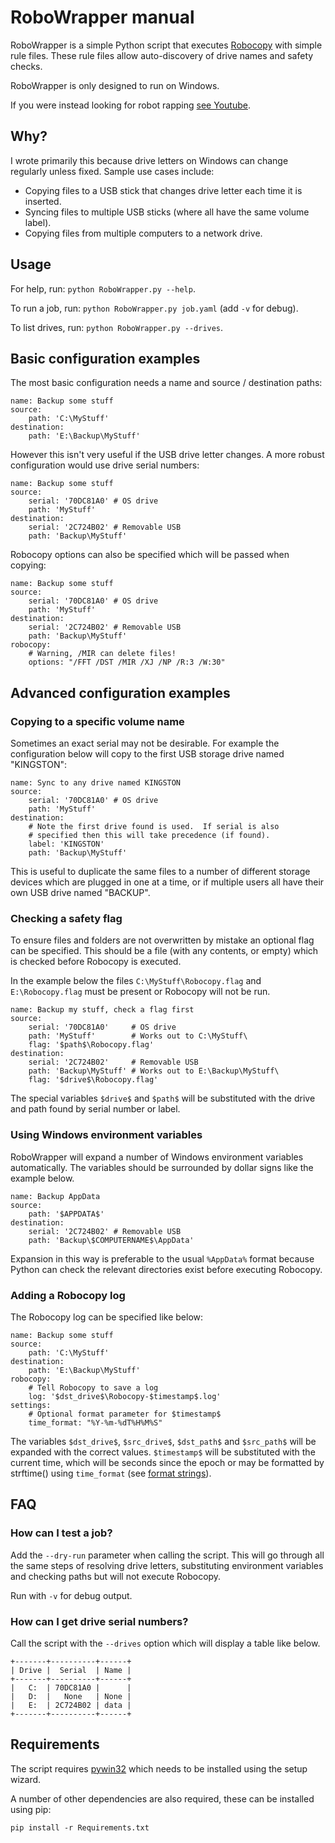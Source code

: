 # RoboWrapper manual #

RoboWrapper is a simple Python script that executes [Robocopy](https://en.wikipedia.org/wiki/Robocopy) with simple rule files.  These rule files allow auto-discovery of drive names and safety checks.

RoboWrapper is only designed to run on Windows.

If you were instead looking for robot rapping [see Youtube](https://www.youtube.com/watch?v=mvrva8NoMLM).

## Why? ##

I wrote primarily this because drive letters on Windows can change regularly unless fixed.  Sample use cases include:

 * Copying files to a USB stick that changes drive letter each time it is inserted. 
 * Syncing files to multiple USB sticks (where all have the same volume label).
 * Copying files from multiple computers to a network drive.

## Usage ##

For help, run: `python RoboWrapper.py --help`.

To run a job, run: `python RoboWrapper.py job.yaml` (add `-v` for debug).

To list drives, run: `python RoboWrapper.py --drives`.

## Basic configuration examples ##

The most basic configuration needs a name and source / destination paths:

```
name: Backup some stuff
source:
    path: 'C:\MyStuff'
destination:
    path: 'E:\Backup\MyStuff'
```

However this isn't very useful if the USB drive letter changes.  A more robust configuration would use drive serial numbers:

```
name: Backup some stuff
source:
    serial: '70DC81A0' # OS drive
    path: 'MyStuff'
destination:
    serial: '2C724B02' # Removable USB
    path: 'Backup\MyStuff'
```

Robocopy options can also be specified which will be passed when copying:

```
name: Backup some stuff
source:
    serial: '70DC81A0' # OS drive
    path: 'MyStuff'
destination:
    serial: '2C724B02' # Removable USB
    path: 'Backup\MyStuff'
robocopy:
	# Warning, /MIR can delete files!
    options: "/FFT /DST /MIR /XJ /NP /R:3 /W:30"
```

## Advanced configuration examples ##

### Copying to a specific volume name ###

Sometimes an exact serial may not be desirable.  For example the configuration below will copy to the first USB storage drive named "KINGSTON":

```
name: Sync to any drive named KINGSTON
source:
    serial: '70DC81A0' # OS drive
    path: 'MyStuff'
destination:
    # Note the first drive found is used.  If serial is also
    # specified then this will take precedence (if found).
    label: 'KINGSTON'
    path: 'Backup\MyStuff'
```

This is useful to duplicate the same files to a number of different storage devices which are plugged in one at a time, or if multiple users all have their own USB drive named "BACKUP".

### Checking a safety flag ###

To ensure files and folders are not overwritten by mistake an optional flag can be specified.  This should be a file (with any contents, or empty) which is checked before Robocopy is executed.

In the example below the files `C:\MyStuff\Robocopy.flag` and `E:\Robocopy.flag` must be present or Robocopy will not be run.

```
name: Backup my stuff, check a flag first
source:
    serial: '70DC81A0'     # OS drive
    path: 'MyStuff'        # Works out to C:\MyStuff\
    flag: '$path$\Robocopy.flag'
destination:
    serial: '2C724B02'     # Removable USB
    path: 'Backup\MyStuff' # Works out to E:\Backup\MyStuff\
    flag: '$drive$\Robocopy.flag'
```

The special variables `$drive$` and `$path$` will be substituted with the drive and path found by serial number or label.

### Using Windows environment variables ###

RoboWrapper will expand a number of Windows environment variables automatically.  The variables should be surrounded by dollar signs like the example below.

```
name: Backup AppData
source:
    path: '$APPDATA$'
destination:
    serial: '2C724B02' # Removable USB
    path: 'Backup\$COMPUTERNAME$\AppData'
```

Expansion in this way is preferable to the usual `%AppData%` format because Python can check the relevant directories exist before executing Robocopy.

### Adding a Robocopy log ###

The Robocopy log can be specified like below:

```
name: Backup some stuff
source:
    path: 'C:\MyStuff'
destination:
    path: 'E:\Backup\MyStuff'
robocopy:
    # Tell Robocopy to save a log
    log: '$dst_drive$\Robocopy-$timestamp$.log'
settings:
    # Optional format parameter for $timestamp$
    time_format: "%Y-%m-%dT%H%M%S"
```

The variables `$dst_drive$`, `$src_drive$`, `$dst_path$` and `$src_path$` will be expanded with the correct values.  `$timestamp$` will be substituted with the current time, which will be seconds since the epoch or may be formatted by strftime() using `time_format` (see [format strings](https://docs.python.org/2/library/datetime.html#strftime-and-strptime-behavior)).

## FAQ ##

### How can I test a job? ###

Add the `--dry-run` parameter when calling the script.  This will go through all the same steps of resolving drive letters, substituting environment variables and checking paths but will not execute Robocopy.

Run with `-v` for debug output.

### How can I get drive serial numbers? ###

Call the script with the `--drives` option which will display a table like below.

```
+-------+----------+------+
| Drive |  Serial  | Name |
+-------+----------+------+
|   C:  | 70DC81A0 |      |
|   D:  |   None   | None |
|   E:  | 2C724B02 | data |
+-------+----------+------+
```

## Requirements ##

The script requires [pywin32](http://sourceforge.net/projects/pywin32/) which needs to be installed using the setup wizard.

A number of other dependencies are also required, these can be installed using pip:

`pip install -r Requirements.txt` 